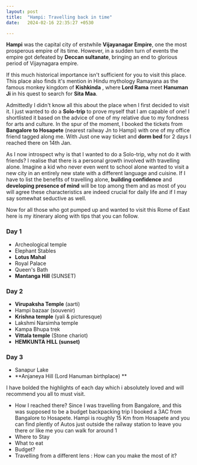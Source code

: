 ```yaml
---
layout: post
title:  "Hampi: Travelling back in time"
date:   2024-02-16 22:35:27 +0530

---
```

**Hampi** was the capital city of erstwhile **Vijayanagar Empire**, one the most prosperous empire of its time. However, in a sudden turn of events the empire got defeated by **Deccan sultanate**, bringing an end to glorious period of Vijaynagara empire.

 If this much historical importance isn't sufficient for you to visit this place.
This place also finds it's mention in Hindu mythology Ramayana as the famous monkey kingdom of **Kishkinda** , where **Lord Rama** meet **Hanuman Ji** in his quest to search for **Sita Maa**.

Admittedly I didn't know all this about the place when I first decided to visit it. I just wanted to do a **Solo-trip** to prove myself that I am capable of one! I shortlisted it based on the advice of one of my relative due to my fondness for arts and culture. In the spur of the moment, I booked the tickets from **Bangalore to Hosapete** (nearest railway Jn to Hampi) with one of my office friend tagged along me. With Just one way ticket and **dorm bed** for 2 days I reached there on 14th Jan.

As I now introspect why is that I wanted to do a Solo-trip, why not do it with friends? I realise that there is a personal growth involved with travelling alone. Imagine a kid who never even went to school alone wanted to visit a new city in an entirely new state with a different language and cuisine. If I have to list the benefits of travelling alone, **building confidence** and **developing presence of mind** will be top among them and as most of you will agree these characteristics are indeed crucial for daily life and if I may say somewhat seductive as well.

Now for all those who got pumped up and wanted to visit this Rome of East here is my itinerary along with tips that you can follow.
### Day 1
 - Archeological temple
- Elephant Stables
- **Lotus Mahal**
- Royal Palace
- Queen's Bath
- **Mantanga Hill** (SUNSET)

### Day 2

 - **Virupaksha Temple** (aarti)
- Hampi bazaar (souvenir)
- **Krishna temple** (yali & picturesque)
- Lakshmi Narsimha temple
- Kampa Bhupa trek
- **Vittala temple** (Stone chariot)
- **HEMKUNTA HILL (sunset)**

### Day 3

 - Sanapur Lake
- **Anjaneya Hill (Lord Hanuman birthplace) **

I have bolded the highlights of each day which i absolutely loved and will recommend you all to must visit.
- How I reached there?
Since I was travelling from Bangalore, and this was supposed to be a budget backpacking trip I booked a 3AC from Bangalore to Hosapete. Hampi is roughly 15 Km from Hosapete and you can find plently of Autos just outside the railway station to leave you there or like me you can walk for around 1
- Where to Stay
- What to eat
- Budget?
- Travelling from a different lens : How can you make the most of it?
<!--stackedit_data:
eyJoaXN0b3J5IjpbLTIwMjU5NDc5MDcsNjk5MTUwOTk4LDU4NT
M1ODc5NCwtMjEyNTEyMDkyNiwtNDk0ODQ1MDg5LC01MDg5NzE4
NCwtMTAxNzc3MDQ1MSwtMTIwMzM2ODQ0Nyw4NzQ2MzAxMDUsMj
EwNjc0NTk5LC03ODc5Mjk0OTksLTM2NTE3NjkxNCwtMjA4ODc0
NjYxMiwtMzMyNDU1MzYzXX0=
-->